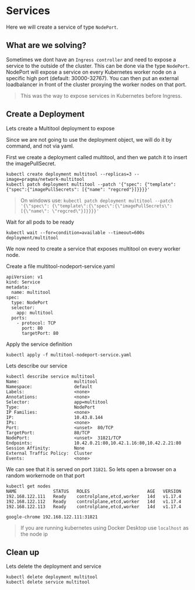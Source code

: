 # Services

Here we will create a service of type `NodePort`.

## What are we solving?
Sometimes we dont have an `Ingress controller` and need to expose a service to the outside of the cluster. This can be done via the type `NodePort`. NodePort will expose a service on every Kubernetes worker node on a specific high port (default: 30000-32767). You can then put an external loadbalancer in front of the cluster proxying the worker nodes on that port.

> This was the way to expose services in Kubernetes before Ingress.

## Create a Deployment
Lets create a Multitool deployment to expose 

Since we are not going to use the deployment object, we will do it by command, and not via yaml. 

First we create a deployment called multitool, and then we patch it to insert the imagePullSecret.
```
kubectl create deployment multitool --replicas=3 --image=praqma/network-multitool
kubectl patch deployment multitool --patch '{"spec": {"template":{"spec":{"imagePullSecrets": [{"name": "regcred"}]}}}}'
```

> On windows use: `kubectl patch deployment multitool --patch '{\"spec\": {\"template\":{\"spec\":{\"imagePullSecrets\": [{\"name\": \"regcred\"}]}}}}'`

Wait for all pods to be ready 
```
kubectl wait --for=condition=available --timeout=600s deployment/multitool
```

We now need to create a service that exposes multitool on every worker node.

Create a file multitool-nodeport-service.yaml

```
apiVersion: v1
kind: Service
metadata:
  name: multitool
spec:
  type: NodePort
  selector:
    app: multitool
  ports:
    - protocol: TCP
      port: 80
      targetPort: 80
```

Apply the service definition
```
kubectl apply -f multitool-nodeport-service.yaml
```

Lets describe our service
```
kubectl describe service multitool
Name:                     multitool
Namespace:                default
Labels:                   <none>
Annotations:              <none>
Selector:                 app=multitool
Type:                     NodePort
IP Families:              <none>
IP:                       10.43.8.144
IPs:                      <none>
Port:                     <unset>  80/TCP
TargetPort:               80/TCP
NodePort:                 <unset>  31821/TCP
Endpoints:                10.42.0.21:80,10.42.1.16:80,10.42.2.21:80
Session Affinity:         None
External Traffic Policy:  Cluster
Events:                   <none>
```

We can see that it is served on port `31821`. So lets open a browser on a random workernode on that port

```
kubectl get nodes
NAME              STATUS   ROLES                      AGE   VERSION
192.168.122.111   Ready    controlplane,etcd,worker   14d   v1.17.4
192.168.122.112   Ready    controlplane,etcd,worker   14d   v1.17.4
192.168.122.113   Ready    controlplane,etcd,worker   14d   v1.17.4

google-chrome 192.168.122.111:31821
```

> If you are running kubernetes using Docker Desktop use `localhost` as the node ip

## Clean up
Lets delete the deployment and service
```
kubectl delete deployment multitool
kubectl delete service multitool
```




